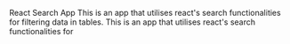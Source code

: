 React Search App
This is an app that utilises react's search functionalities for filtering data in tables.
This is an app that utilises react's search functionalities for
